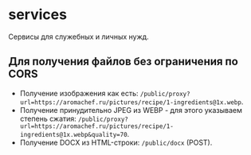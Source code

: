 # services

Сервисы для служебных и личных нужд.

## Для получения файлов без ограничения по CORS

- Получение изображения как есть:
  `/public/proxy?url=https://aromachef.ru/pictures/recipe/1-ingredients@1x.webp`.
- Получение принудительно JPEG из WEBP - для этого указываем степень сжатия:
  `/public/proxy?url=https://aromachef.ru/pictures/recipe/1-ingredients@1x.webp&quality=70`.
- Получение DOCX из HTML-строки: `/public/docx` (POST).
